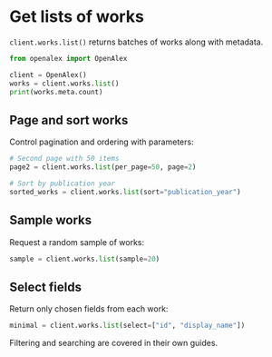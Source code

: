 # Get lists of works

`client.works.list()` returns batches of works along with metadata.

```python
from openalex import OpenAlex

client = OpenAlex()
works = client.works.list()
print(works.meta.count)
```

## Page and sort works

Control pagination and ordering with parameters:

```python
# Second page with 50 items
page2 = client.works.list(per_page=50, page=2)

# Sort by publication year
sorted_works = client.works.list(sort="publication_year")
```

## Sample works

Request a random sample of works:

```python
sample = client.works.list(sample=20)
```

## Select fields

Return only chosen fields from each work:

```python
minimal = client.works.list(select=["id", "display_name"])
```

Filtering and searching are covered in their own guides.
